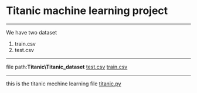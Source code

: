 # Titanic machine learning project
* * *
We have two dataset 
1. train.csv
2. test.csv

* * *
file path:**Titanic\Titanic_dataset**
[test.csv](:/27266fcd51e543fe97bcdbd138ded049)
[train.csv](:/54adc30ed13b4a5bb7985cd49a9a44c0)
* * *


this is the titanic mechine learning file
[titanic.py](:/2d470ff3f988473c911d6ed52e1d517c)

